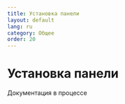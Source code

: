 ```yaml
---
title: Установка панели
layout: default
lang: ru
category: Общее
order: 20
---
```


# Установка панели

Документация в процессе